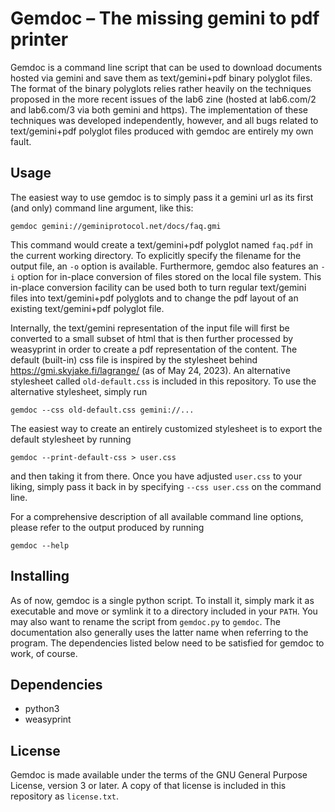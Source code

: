 # Gemdoc – The missing gemini to pdf printer

Gemdoc is a command line script that can be used to download documents
hosted via gemini and save them as text/gemini+pdf binary polyglot
files. The format of the binary polyglots relies rather heavily on
the techniques proposed in the more recent issues of the lab6 zine
(hosted at lab6.com/2 and lab6.com/3 via both gemini and https). The
implementation of these techniques was developed independently, however,
and all bugs related to text/gemini+pdf polyglot files produced with
gemdoc are entirely my own fault.

## Usage

The easiest way to use gemdoc is to simply pass it a gemini url as its
first (and only) command line argument, like this:

    gemdoc gemini://geminiprotocol.net/docs/faq.gmi

This command would create a text/gemini+pdf polyglot named `faq.pdf`
in the current working directory. To explicitly specify the filename for
the output file, an `-o` option is available. Furthermore, gemdoc also
features an `-i` option for in-place conversion of files stored on the
local file system. This in-place conversion facility can be used both
to turn regular text/gemini files into text/gemini+pdf polyglots and to
change the pdf layout of an existing text/gemini+pdf polyglot file.

Internally, the text/gemini representation of the input file will first
be converted to a small subset of html that is then further processed by
weasyprint in order to create a pdf representation of the content. The
default (built-in) css file is inspired by the stylesheet behind
<https://gmi.skyjake.fi/lagrange/> (as of May 24, 2023). An alternative
stylesheet called `old-default.css` is included in this repository. To
use the alternative stylesheet, simply run

    gemdoc --css old-default.css gemini://...

The easiest way to create an entirely customized stylesheet is to export
the default stylesheet by running

    gemdoc --print-default-css > user.css

and then taking it from there. Once you have adjusted `user.css` to
your liking, simply pass it back in by specifying `--css user.css`
on the command line.

For a comprehensive description of all available command line options,
please refer to the output produced by running

    gemdoc --help

## Installing

As of now, gemdoc is a single python script. To install it, simply mark
it as executable and move or symlink it to a directory included in your
`PATH`. You may also want to rename the script from `gemdoc.py` to
`gemdoc`. The documentation also generally uses the latter name when
referring to the program. The dependencies listed below need to be
satisfied for gemdoc to work, of course.

## Dependencies

- python3
- weasyprint

## License

Gemdoc is made available under the terms of the GNU General Purpose
License, version 3 or later. A copy of that license is included in this
repository as `license.txt`.
